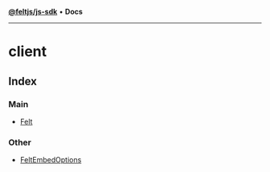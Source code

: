 [**@feltjs/js-sdk**](../README.md) • **Docs**

***

# client

## Index

### Main

- [Felt](variables/Felt.md)

### Other

- [FeltEmbedOptions](interfaces/FeltEmbedOptions.md)
